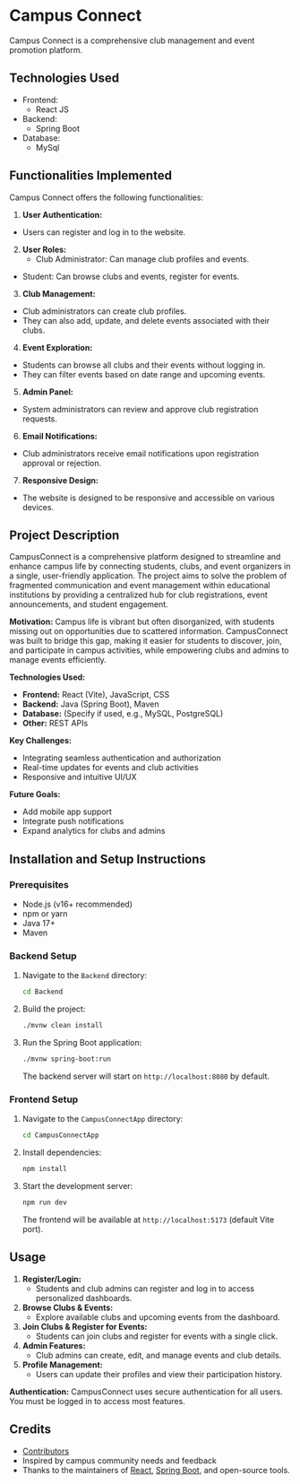 # Campus Connect

Campus Connect is a comprehensive club management and event promotion platform.

## Technologies Used

- Frontend:
  - React JS
- Backend:
  - Spring Boot
- Database:
  - MySql

## Functionalities Implemented

Campus Connect offers the following functionalities:

1. **User Authentication:**

- Users can register and log in to the website.

2. **User Roles:**
   - Club Administrator: Can manage club profiles and events.

- Student: Can browse clubs and events, register for events.

3. **Club Management:**

- Club administrators can create club profiles.
- They can also add, update, and delete events associated with their clubs.

4. **Event Exploration:**

- Students can browse all clubs and their events without logging in.
- They can filter events based on date range and upcoming events.

5. **Admin Panel:**

- System administrators can review and approve club registration requests.

6. **Email Notifications:**

- Club administrators receive email notifications upon registration approval or rejection.

7. **Responsive Design:**

- The website is designed to be responsive and accessible on various devices.

## Project Description

CampusConnect is a comprehensive platform designed to streamline and enhance campus life by connecting students, clubs, and event organizers in a single, user-friendly application. The project aims to solve the problem of fragmented communication and event management within educational institutions by providing a centralized hub for club registrations, event announcements, and student engagement.

**Motivation:**
Campus life is vibrant but often disorganized, with students missing out on opportunities due to scattered information. CampusConnect was built to bridge this gap, making it easier for students to discover, join, and participate in campus activities, while empowering clubs and admins to manage events efficiently.

**Technologies Used:**

- **Frontend:** React (Vite), JavaScript, CSS
- **Backend:** Java (Spring Boot), Maven
- **Database:** (Specify if used, e.g., MySQL, PostgreSQL)
- **Other:** REST APIs

**Key Challenges:**

- Integrating seamless authentication and authorization
- Real-time updates for events and club activities
- Responsive and intuitive UI/UX

**Future Goals:**

- Add mobile app support
- Integrate push notifications
- Expand analytics for clubs and admins


## Installation and Setup Instructions

### Prerequisites

- Node.js (v16+ recommended)
- npm or yarn
- Java 17+
- Maven

### Backend Setup

1. Navigate to the `Backend` directory:
   ```sh
   cd Backend
   ```
2. Build the project:
   ```sh
   ./mvnw clean install
   ```
3. Run the Spring Boot application:
   ```sh
   ./mvnw spring-boot:run
   ```
   The backend server will start on `http://localhost:8080` by default.

### Frontend Setup

1. Navigate to the `CampusConnectApp` directory:
   ```sh
   cd CampusConnectApp
   ```
2. Install dependencies:
   ```sh
   npm install
   ```
3. Start the development server:
   ```sh
   npm run dev
   ```
   The frontend will be available at `http://localhost:5173` (default Vite port).


## Usage

1. **Register/Login:**
   - Students and club admins can register and log in to access personalized dashboards.
2. **Browse Clubs & Events:**
   - Explore available clubs and upcoming events from the dashboard.
3. **Join Clubs & Register for Events:**
   - Students can join clubs and register for events with a single click.
4. **Admin Features:**
   - Club admins can create, edit, and manage events and club details.
5. **Profile Management:**
   - Users can update their profiles and view their participation history.

**Authentication:**
CampusConnect uses secure authentication for all users. You must be logged in to access most features.

## Credits

- [Contributors](https://github.com/jaydeep099/CampusConnect/graphs/contributors)
- Inspired by campus community needs and feedback
- Thanks to the maintainers of [React](https://react.dev/), [Spring Boot](https://spring.io/projects/spring-boot), and open-source tools.

